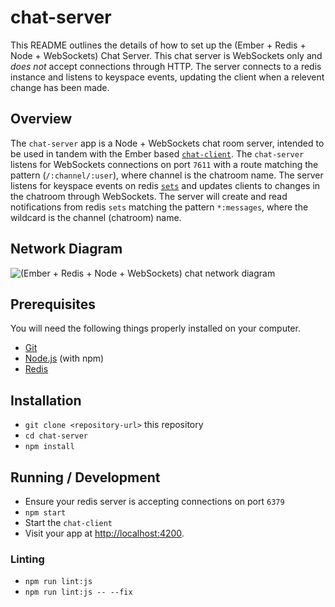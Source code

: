 # chat-server

This README outlines the details of how to set up the (Ember + Redis + Node + WebSockets) Chat Server. This chat server is WebSockets only and *does not* accept connections through HTTP. The server connects to a redis instance and listens to keyspace events, updating the client when a relevent change has been made. 

## Overview

The `chat-server` app is a Node + WebSockets chat room server, intended to be used in tandem with the Ember based [`chat-client`](https://github.com/hmcq6/chat-client). The `chat-server` listens for WebSockets connections on port `7611` with a route matching the pattern (`/:channel/:user`), where channel is the chatroom name. The server listens for keyspace events on redis [`sets`](https://redislabs.com/ebook/part-1-getting-started/chapter-1-getting-to-know-redis/1-2-what-redis-data-structures-look-like/1-2-3-sets-in-redis/) and updates clients to changes in the chatroom through WebSockets. The server will create and read notifications from redis `sets` matching the pattern `*:messages`, where the wildcard is the channel (chatroom) name.

## Network Diagram
![(Ember + Redis + Node + WebSockets) chat network diagram](https://drive.google.com/uc?export=view&id=1uty6TKiL5NvknUNJgQAomB7D9PgH9ti3)

## Prerequisites

You will need the following things properly installed on your computer.

* [Git](https://git-scm.com/)
* [Node.js](https://nodejs.org/) (with npm)
* [Redis](https://redis.io/download)

## Installation

* `git clone <repository-url>` this repository
* `cd chat-server`
* `npm install`

## Running / Development

* Ensure your redis server is accepting connections on port `6379`
* `npm start`
* Start the `chat-client`
* Visit your app at [http://localhost:4200](http://localhost:4200).

### Linting

* `npm run lint:js`
* `npm run lint:js -- --fix`
